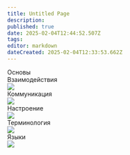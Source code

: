 ```yaml
---
title: Untitled Page
description: 
published: true
date: 2025-02-04T12:44:52.507Z
tags: 
editor: markdown
dateCreated: 2025-02-04T12:33:53.662Z
---
```


<div class="guide-panel mrgn-center br-radius">
  <span>Основы</span>
  <div class="content">
    <a class="tab-panel__item">
      <div>Взаимодействия</div>
      <img src="https://wiki.wwdp.ee/guides/research_console.png" />
    </a>
    <a class="tab-panel__item">
      <div>Коммуникация</div>
      <img src="https://wiki.wwdp.ee/guides/communication.png" />
    </a>
    <a class="tab-panel__item">
      <div>Настроение</div>
      <img src="https://wiki.wwdp.ee/guides/mood.gif" />
    </a>
    <a class="tab-panel__item">
      <div>Терминология</div>
      <img src="https://wiki.wwdp.ee/guides/terminology.png" />
    </a>
    <a class="tab-panel__item">
      <div>Языки</div>
      <img src="https://wiki.wwdp.ee/guides/language.png" />
    </a>
  </div>
</div>